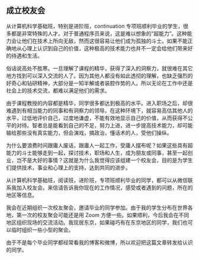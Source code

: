 ## 成立校友会

从计算机科学基础班，特别是进阶班，continuation 专项班顺利毕业的学生，很多都是非常特殊的人才。对于普通程序员来说，这是难以想象的“超能力”。这种能力会让他们在技术上所向无敌，然而这很容易让他们成为孤独的斗士。如果不能正确地从心理上认识到自己的价值，这种极高的技术能力也并不一定会给他们带来好的待遇和生活。

俗话说高处不胜寒。一旦理解了课程的精华，获得了深入的洞察力，就很难在其它地方找到可以深入交流的人了。因为其他人都没有如此透彻的理解，也缺乏强烈的好奇心和钻研精神，大部分是一知半解或者装腔作势的人。所以无论在工作中还是社会上的技术交流，都难以满足他们的需求。

由于课程教授的内容都是精华，同学很多都达到极高的水平。进入职场之后，却很难遇到有相当能力的同事和有洞察力的领导。在这种环境下，就容易高估其他人的水平，过低地评价自己，过度地谦虚，不能有效地显示自己的价值，从而获得不公平的对待。智者总是能看到自己的不足，努力上进，进一步提高技术能力，却可能输给那些没有真实能力，但会演戏，搞政治，懂话术的人，受他们操纵。

为什么要浪费时间跟庸人废话，跟庸人一起工作，受庸人摆布呢？如果这些具有超能力的斗士能够走到一起，探讨技术，职场和人生，成为朋友或同事，甚至一起创业，岂不是大好的事情？这就是为什么我觉得应该组建一个校友会，目的是为学生们提供技术，事业和心理上的支持，达到共同的进步。

从计算机科学基础班，阅读班，进阶班，专项班顺利毕业的同学，都可以从微信联系我加入校友会。来信请告诉我你现在的工作情况，感受或者遇到的问题，所在的地区等信息。

我会在近期组织一次校友聚会，邀请毕业的同学参加。由于我的学生分布在世界各地，第一次的校友聚会可能还是用 Zoom 方便一些。如果顺利，今后我会在不同地区组织现场的交流活动。我现居东京，如果碰巧有在东京地区的同学，我们也可以临时组织一些小型的聚会。

由于不是每个毕业同学都经常看我的博客和微博，所以欢迎把这篇文章转发给认识的同学。
